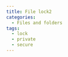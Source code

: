 ```yaml
---
title: File lock2
categories:
  - Files and folders
tags:
  - lock
  - private
  - secure
---
```

